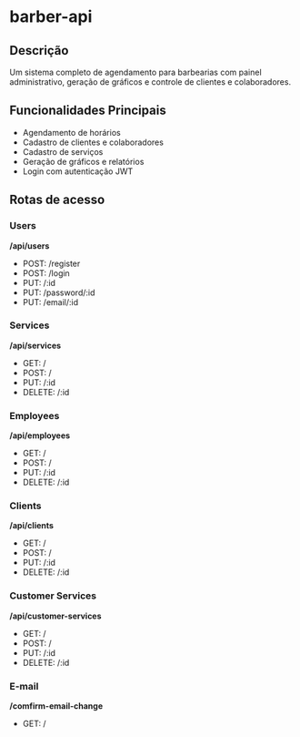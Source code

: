 # barber-api

## Descrição

Um sistema completo de agendamento para barbearias com painel administrativo, geração de gráficos e controle de clientes e colaboradores.

## Funcionalidades Principais

- Agendamento de horários
- Cadastro de clientes e colaboradores
- Cadastro de serviços
- Geração de gráficos e relatórios
- Login com autenticação JWT

## Rotas de acesso

### Users

**/api/users**
  - POST: /register
  - POST: /login
  - PUT: /:id
  - PUT: /password/:id
  - PUT: /email/:id

### Services

**/api/services**
  - GET: /
  - POST: /
  - PUT: /:id
  - DELETE: /:id

### Employees

**/api/employees**
  - GET: /
  - POST: /
  - PUT: /:id
  - DELETE: /:id

### Clients

**/api/clients**
  - GET: /
  - POST: /
  - PUT: /:id
  - DELETE: /:id

### Customer Services

**/api/customer-services**
  - GET: /
  - POST: /
  - PUT: /:id
  - DELETE: /:id

### E-mail

**/comfirm-email-change**
  - GET: /